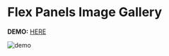 # Flex Panels Image Gallery
**DEMO:** [HERE](https://mitzelldone.github.io/JavaScript30/The%2030%20Projects/05%20-%20Flex%20Panel%20Gallery/index.html)

![demo](https://media2.giphy.com/media/uJA0DaLpD34Wqbc5UD/giphy.gif?cid=790b76117494b6f4f64e030225a2d042bd09b097f5d7b391&rid=giphy.gif&ct=g)

